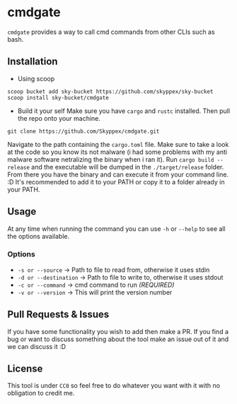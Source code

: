 # cmdgate

`cmdgate` provides a way to call cmd commands from other CLIs such as bash.

## Installation

- Using scoop
```pwsh
scoop bucket add sky-bucket https://github.com/skyppex/sky-bucket
scoop install sky-bucket/cmdgate
```

- Build it your self
Make sure you have `cargo` and `rustc` installed.
Then pull the repo onto your machine.
```pwsh
git clone https://github.com/Skyppex/cmdgate.git
```
Navigate to the path containing the `cargo.toml` file.
Make sure to take a look at the code so you know its not malware (i had some problems with my anti malware software netralizing the binary when i ran it).
Run `cargo build --release` and the executable will be dumped in the `./target/release` folder. From there you have the binary and can execute it from your command line. :D
It's recommended to add it to your PATH or copy it to a folder already in your PATH.

## Usage

At any time when running the command you can use `-h` or `--help` to see all the options available.

### Options
- `-s or --source` -> Path to file to read from, otherwise it uses stdin
- `-d or --destination` -> Path to file to write to, otherwise it uses stdout
- `-c or --command` -> cmd command to run *(REQUIRED)*
- `-v or --version` -> This will print the version number

## Pull Requests & Issues

If you have some functionality you wish to add then make a PR.
If you find a bug or want to discuss something about the tool make an issue out of it and we can discuss it :D

## License

This tool is under `CC0` so feel free to do whatever you want with it with no obligation to credit me.
